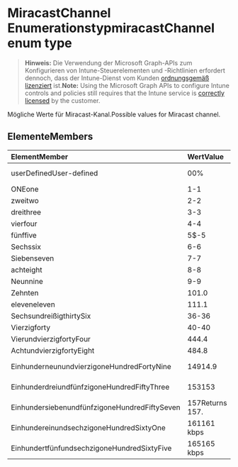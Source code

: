# <a name="miracastchannel-enum-type"></a><span data-ttu-id="a0f5e-101">MiracastChannel Enumerationstyp</span><span class="sxs-lookup"><span data-stu-id="a0f5e-101">miracastChannel enum type</span></span>

> <span data-ttu-id="a0f5e-102">**Hinweis:** Die Verwendung der Microsoft Graph-APIs zum Konfigurieren von Intune-Steuerelementen und -Richtlinien erfordert dennoch, dass der Intune-Dienst vom Kunden [ordnungsgemäß lizenziert](https://go.microsoft.com/fwlink/?linkid=839381) ist.</span><span class="sxs-lookup"><span data-stu-id="a0f5e-102">**Note:** Using the Microsoft Graph APIs to configure Intune controls and policies still requires that the Intune service is [correctly licensed](https://go.microsoft.com/fwlink/?linkid=839381) by the customer.</span></span>

<span data-ttu-id="a0f5e-103">Mögliche Werte für Miracast-Kanal.</span><span class="sxs-lookup"><span data-stu-id="a0f5e-103">Possible values for Miracast channel.</span></span>
## <a name="members"></a><span data-ttu-id="a0f5e-104">Elemente</span><span class="sxs-lookup"><span data-stu-id="a0f5e-104">Members</span></span>
|<span data-ttu-id="a0f5e-105">Element</span><span class="sxs-lookup"><span data-stu-id="a0f5e-105">Member</span></span>|<span data-ttu-id="a0f5e-106">Wert</span><span class="sxs-lookup"><span data-stu-id="a0f5e-106">Value</span></span>|<span data-ttu-id="a0f5e-107">Beschreibung</span><span class="sxs-lookup"><span data-stu-id="a0f5e-107">Description</span></span>|
|:---|:---|:---|
|<span data-ttu-id="a0f5e-108">userDefined</span><span class="sxs-lookup"><span data-stu-id="a0f5e-108">User-defined</span></span>|<span data-ttu-id="a0f5e-109">0</span><span class="sxs-lookup"><span data-stu-id="a0f5e-109">0%</span></span>|<span data-ttu-id="a0f5e-110">Benutzerdefiniert, Standardwert, ohne Vorsatz.</span><span class="sxs-lookup"><span data-stu-id="a0f5e-110">User Defined, default value, no intent.</span></span>|
|<span data-ttu-id="a0f5e-111">ONE</span><span class="sxs-lookup"><span data-stu-id="a0f5e-111">one</span></span>|<span data-ttu-id="a0f5e-112">1</span><span class="sxs-lookup"><span data-stu-id="a0f5e-112">-1</span></span>|<span data-ttu-id="a0f5e-113">Eins.</span><span class="sxs-lookup"><span data-stu-id="a0f5e-113">one</span></span>|
|<span data-ttu-id="a0f5e-114">zwei</span><span class="sxs-lookup"><span data-stu-id="a0f5e-114">two</span></span>|<span data-ttu-id="a0f5e-115">2</span><span class="sxs-lookup"><span data-stu-id="a0f5e-115">-2</span></span>|<span data-ttu-id="a0f5e-116">Zwei.</span><span class="sxs-lookup"><span data-stu-id="a0f5e-116">two</span></span>|
|<span data-ttu-id="a0f5e-117">drei</span><span class="sxs-lookup"><span data-stu-id="a0f5e-117">three</span></span>|<span data-ttu-id="a0f5e-118">3</span><span class="sxs-lookup"><span data-stu-id="a0f5e-118">-3</span></span>|<span data-ttu-id="a0f5e-119">Drei.</span><span class="sxs-lookup"><span data-stu-id="a0f5e-119">three</span></span>|
|<span data-ttu-id="a0f5e-120">vier</span><span class="sxs-lookup"><span data-stu-id="a0f5e-120">four</span></span>|<span data-ttu-id="a0f5e-121">4</span><span class="sxs-lookup"><span data-stu-id="a0f5e-121">-4</span></span>|<span data-ttu-id="a0f5e-122">Vier.</span><span class="sxs-lookup"><span data-stu-id="a0f5e-122">four</span></span>|
|<span data-ttu-id="a0f5e-123">fünf</span><span class="sxs-lookup"><span data-stu-id="a0f5e-123">five</span></span>|<span data-ttu-id="a0f5e-124">5</span><span class="sxs-lookup"><span data-stu-id="a0f5e-124">$-5</span></span>|<span data-ttu-id="a0f5e-125">Fünf.</span><span class="sxs-lookup"><span data-stu-id="a0f5e-125">five</span></span>|
|<span data-ttu-id="a0f5e-126">Sechs</span><span class="sxs-lookup"><span data-stu-id="a0f5e-126">six</span></span>|<span data-ttu-id="a0f5e-127">6</span><span class="sxs-lookup"><span data-stu-id="a0f5e-127">-6</span></span>|<span data-ttu-id="a0f5e-128">Sechs.</span><span class="sxs-lookup"><span data-stu-id="a0f5e-128">six</span></span>|
|<span data-ttu-id="a0f5e-129">Sieben</span><span class="sxs-lookup"><span data-stu-id="a0f5e-129">seven</span></span>|<span data-ttu-id="a0f5e-130">7</span><span class="sxs-lookup"><span data-stu-id="a0f5e-130">-7</span></span>|<span data-ttu-id="a0f5e-131">Sieben.</span><span class="sxs-lookup"><span data-stu-id="a0f5e-131">seven</span></span>|
|<span data-ttu-id="a0f5e-132">acht</span><span class="sxs-lookup"><span data-stu-id="a0f5e-132">eight</span></span>|<span data-ttu-id="a0f5e-133">8</span><span class="sxs-lookup"><span data-stu-id="a0f5e-133">-8</span></span>|<span data-ttu-id="a0f5e-134">Acht.</span><span class="sxs-lookup"><span data-stu-id="a0f5e-134">eight</span></span>|
|<span data-ttu-id="a0f5e-135">Neun</span><span class="sxs-lookup"><span data-stu-id="a0f5e-135">nine</span></span>|<span data-ttu-id="a0f5e-136">9</span><span class="sxs-lookup"><span data-stu-id="a0f5e-136">-9</span></span>|<span data-ttu-id="a0f5e-137">Neun.</span><span class="sxs-lookup"><span data-stu-id="a0f5e-137">nine</span></span>|
|<span data-ttu-id="a0f5e-138">Zehn</span><span class="sxs-lookup"><span data-stu-id="a0f5e-138">ten</span></span>|<span data-ttu-id="a0f5e-139">10</span><span class="sxs-lookup"><span data-stu-id="a0f5e-139">1.0</span></span>|<span data-ttu-id="a0f5e-140">Zehn.</span><span class="sxs-lookup"><span data-stu-id="a0f5e-140">ten</span></span>|
|<span data-ttu-id="a0f5e-141">eleven</span><span class="sxs-lookup"><span data-stu-id="a0f5e-141">eleven</span></span>|<span data-ttu-id="a0f5e-142">11</span><span class="sxs-lookup"><span data-stu-id="a0f5e-142">1.1</span></span>|<span data-ttu-id="a0f5e-143">Elf.</span><span class="sxs-lookup"><span data-stu-id="a0f5e-143">Eleven.</span></span>|
|<span data-ttu-id="a0f5e-144">Sechsundreißig</span><span class="sxs-lookup"><span data-stu-id="a0f5e-144">thirtySix</span></span>|<span data-ttu-id="a0f5e-145">36</span><span class="sxs-lookup"><span data-stu-id="a0f5e-145">-36</span></span>|<span data-ttu-id="a0f5e-146">Sechsunddreißig.</span><span class="sxs-lookup"><span data-stu-id="a0f5e-146">Thirty-Six.</span></span>|
|<span data-ttu-id="a0f5e-147">Vierzig</span><span class="sxs-lookup"><span data-stu-id="a0f5e-147">forty</span></span>|<span data-ttu-id="a0f5e-148">40</span><span class="sxs-lookup"><span data-stu-id="a0f5e-148">-40</span></span>|<span data-ttu-id="a0f5e-149">Vierzig.</span><span class="sxs-lookup"><span data-stu-id="a0f5e-149">Forty.</span></span>|
|<span data-ttu-id="a0f5e-150">Vierundvierzig</span><span class="sxs-lookup"><span data-stu-id="a0f5e-150">fortyFour</span></span>|<span data-ttu-id="a0f5e-151">44</span><span class="sxs-lookup"><span data-stu-id="a0f5e-151">4.4</span></span>|<span data-ttu-id="a0f5e-152">Vierundvierzig.</span><span class="sxs-lookup"><span data-stu-id="a0f5e-152">Forty-Four.</span></span>|
|<span data-ttu-id="a0f5e-153">Achtundvierzig</span><span class="sxs-lookup"><span data-stu-id="a0f5e-153">fortyEight</span></span>|<span data-ttu-id="a0f5e-154">48</span><span class="sxs-lookup"><span data-stu-id="a0f5e-154">4.8</span></span>|<span data-ttu-id="a0f5e-155">Achtundvierzig.</span><span class="sxs-lookup"><span data-stu-id="a0f5e-155">Forty-Eight.</span></span>|
|<span data-ttu-id="a0f5e-156">Einhunderneunundvierzig</span><span class="sxs-lookup"><span data-stu-id="a0f5e-156">oneHundredFortyNine</span></span>|<span data-ttu-id="a0f5e-157">149</span><span class="sxs-lookup"><span data-stu-id="a0f5e-157">14.9</span></span>|<span data-ttu-id="a0f5e-158">Einhundertneunundvierzig.</span><span class="sxs-lookup"><span data-stu-id="a0f5e-158">OneHundredForty-Nine.</span></span>|
|<span data-ttu-id="a0f5e-159">Einhunderdreiundfünfzig</span><span class="sxs-lookup"><span data-stu-id="a0f5e-159">oneHundredFiftyThree</span></span>|<span data-ttu-id="a0f5e-160">153</span><span class="sxs-lookup"><span data-stu-id="a0f5e-160">153</span></span>|<span data-ttu-id="a0f5e-161">Einhundertdreiundfünfzig.</span><span class="sxs-lookup"><span data-stu-id="a0f5e-161">OneHundredFifty-Three.</span></span>|
|<span data-ttu-id="a0f5e-162">Einhundersiebenundfünfzig</span><span class="sxs-lookup"><span data-stu-id="a0f5e-162">oneHundredFiftySeven</span></span>|<span data-ttu-id="a0f5e-163">157</span><span class="sxs-lookup"><span data-stu-id="a0f5e-163">Returns 157.</span></span>|<span data-ttu-id="a0f5e-164">Einhundertsiebenundfünfzig.</span><span class="sxs-lookup"><span data-stu-id="a0f5e-164">OneHundredFifty-Seven.</span></span>|
|<span data-ttu-id="a0f5e-165">Einhundereinundsechzig</span><span class="sxs-lookup"><span data-stu-id="a0f5e-165">oneHundredSixtyOne</span></span>|<span data-ttu-id="a0f5e-166">161</span><span class="sxs-lookup"><span data-stu-id="a0f5e-166">161 kbps</span></span>|<span data-ttu-id="a0f5e-167">Einhunderteinundsechzig.</span><span class="sxs-lookup"><span data-stu-id="a0f5e-167">OneHundredSixty-One.</span></span>|
|<span data-ttu-id="a0f5e-168">Einhundertfünfundsechzig</span><span class="sxs-lookup"><span data-stu-id="a0f5e-168">oneHundredSixtyFive</span></span>|<span data-ttu-id="a0f5e-169">165</span><span class="sxs-lookup"><span data-stu-id="a0f5e-169">165 kbps</span></span>|<span data-ttu-id="a0f5e-170">Einhundertfünfundsechzig.</span><span class="sxs-lookup"><span data-stu-id="a0f5e-170">OneHundredSixty-Five.</span></span>|








